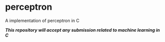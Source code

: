 # perceptron
A implementation of perceptron in C

***This repository will accept any submission related to machine learning in C***
